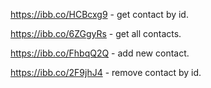 https://ibb.co/HCBcxg9 - get contact by id.

https://ibb.co/6ZGgyRs - get all contacts.

https://ibb.co/FhbqQ2Q - add new contact.

https://ibb.co/2F9jhJ4 - remove contact by id.
